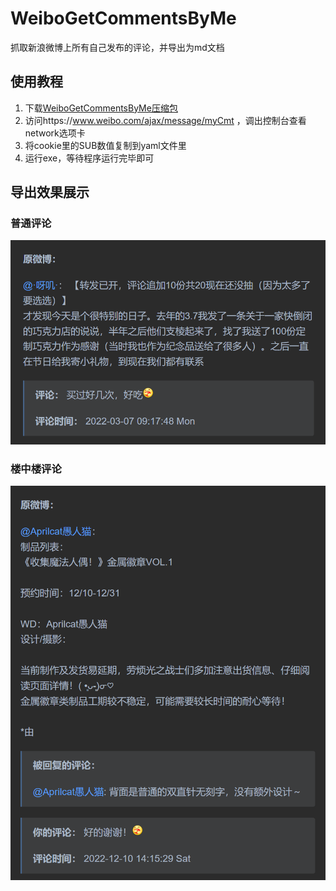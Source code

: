# WeiboGetCommentsByMe
抓取新浪微博上所有自己发布的评论，并导出为md文档

## 使用教程
1. 下载[WeiboGetCommentsByMe压缩包](https://github.com/GardenKitten/WeiboGetCommentsByMe/releases/download/ver1.0/GetCommentsByMe.zip)
2. 访问https://www.weibo.com/ajax/message/myCmt ，调出控制台查看network选项卡
3. 将cookie里的SUB数值复制到yaml文件里
4. 运行exe，等待程序运行完毕即可

## 导出效果展示
### 普通评论
![](https://raw.githubusercontent.com/GardenKitten/Picbed/main/blog_files/img/cmt01.png)
### 楼中楼评论
![](https://raw.githubusercontent.com/GardenKitten/Picbed/main/blog_files/img/cmt02.png)
